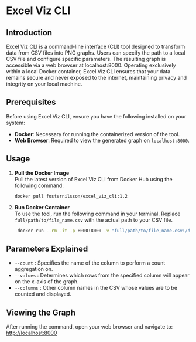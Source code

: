 # Excel Viz CLI

## Introduction
Excel Viz CLI is a command-line interface (CLI) tool designed to transform data from CSV files into PNG graphs. Users can specify the path to a local CSV file and configure specific parameters. The resulting graph is accessible via a web browser at localhost:8000. Operating exclusively within a local Docker container, Excel Viz CLI ensures that your data remains secure and never exposed to the internet, maintaining privacy and integrity on your local machine.

## Prerequisites
Before using Excel Viz CLI, ensure you have the following installed on your system:
- **Docker**: Necessary for running the containerized version of the tool.
- **Web Browser**: Required to view the generated graph on `localhost:8000`.

## Usage
1. **Pull the Docker Image**  
   Pull the latest version of Excel Viz CLI from Docker Hub using the following command:
   ```bash
   docker pull fosternilsson/excel_viz_cli:1.2

2. **Run Docker Container**  
   To use the tool, run the following command in your terminal. Replace `full/path/to/file_name.csv` with the actual path to your CSV file.
   ```bash
    docker run --rm -it -p 8000:8000 -v "full/path/to/file_name.csv:/data/file_name.csv" fosternilsson/excel_viz_cli:1.2 /data/file_name.csv --count <column> --values <rows in column> --columns <other columns to specify>

## Parameters Explained
- `--count` : Specifies the name of the column to perform a count aggregation on.
- `--values` : Determines which rows from the specified column will appear on the x-axis of the graph.
- `--columns` : Other column names in the CSV whose values are to be counted and displayed.

## Viewing the Graph

After running the command, open your web browser and navigate to:
[http://localhost:8000](http://localhost:8000)

